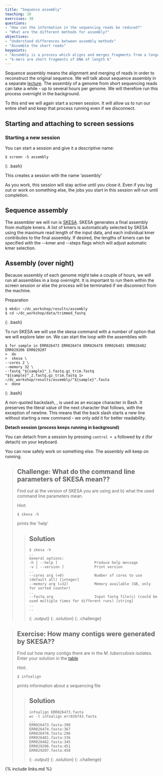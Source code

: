 ```yaml
---
title: "Sequence assembly"
teaching: 10
exercises: 30
questions:
- "How can the information in the sequencing reads be reduced?"
- "What are the different methods for assembly?"
objectives:
- "Understand differences between assembly methods"
- "Assemble the short reads"
keypoints:
- "Assembly is a process which aligns and merges fragments from a longer DNA sequence in order to reconstruct the original sequence."
- "k-mers are short fragments of DNA of length k"
---
```


Sequence assembly means the alignment and merging of reads in order to reconstruct the original sequence. We will talk about sequence assembly in a separate [lecture](https://www.dropbox.com/s/89x5wrdzigegr6q/Assembly%20introduction%202018.pptx?dl=0). The assembly of a genome from short sequencing reads can take a while - up to several hours per genome. We will therefore run this process overnight in the background. 

To this end we will again start a screen session. It will allow us to run our entire shell and keep that process running even if we disconnect.

## Starting and attaching to screen sessions

### Starting a new session

You can start a session and give it a descriptive name:

~~~
$ screen -S assembly
~~~
{: .bash}

This creates a session with the name ‘assembly’

As you work, this session will stay active until you close it. Even if you log out or work on something else, the jobs you start in this session will run until completion.


## Sequence assembly

The assembler we will run is [SKESA](https://github.com/ncbi/SKESA). SKESA generates a final assembly from multiple kmers. A list of kmers is automatically selected by SKESA using the maximum read length of the input data, and each individual kmer contributes to the final assembly. If desired, the lengths of kmers can be specified with the --kmer and --steps flags which will adjust automatic kmer selection.


## Assembly (over night)

Because assembly of each genome might take a couple of hours, we will run all assemblies in a loop overnight. It is important to run them within the screen session or else the process will be terminated if we disconnect from the machine. 

Preparation
~~~
$ mkdir ~/dc_workshop/results/assembly
$ cd ~/dc_workshop/data/trimmed_fastq
~~~
{: .bash}

To run SKESA we will use the skesa command with a number of option that we will explore later on. We can start the loop with the assemblies with 

~~~
$ for sample in ERR026473 ERR026474 ERR026478 ERR026481 ERR026482 ERR029206 ERR029207
>  do
>  skesa \
--cores 2 \
--memory 32 \
--fastq "${sample}"_1.fastq.gz_trim.fastq "${sample}"_2.fastq.gz_trim.fastq 1> ~/dc_workshop/results/assembly/"${sample}".fasta
>  done
~~~
{: .bash}

A non-quoted backslash, \, is used as an escape character in Bash. It preserves the literal value of the next character that follows, with the exception of newline. This means that the back slash starts a new line without starting a new command - we only add it for better readability. 


**Detach session (process keeps running in background)**

You can detach from a session by pressing `control + a` followed by `d` (for detach) on your keyboard. 

You can now safely work on something else. The assembly will keep on running.


> ## Challenge: What do the command line parameters of SKESA mean??
>
> Find out a) the version of SKESA you are using and b) what the used command line parameters mean.
>
> Hint:
> ~~~
> $ skesa -h
> ~~~
> prints the 'help' 
> 
> > ## Solution
> >
> > 
> > ~~~
> > $ skesa -h
> > ..
> > General options:
> > -h [ --help ]                 Produce help message
> > -v [ --version ]              Print version
> > ..
> > --cores arg (=0)              Number of cores to use (default all) [integer]
> > --memory arg (=32)            Memory available (GB, only for sorted counter)
> > ..  
> > --fastq arg                   Input fastq file(s) (could be used multiple times for different runs) [string]
> > ..
> > ..
> > ~~~
> > {: .output}
> {: .solution}
{: .challenge}


> ## Exercise: How many contigs were generated by SKESA??
>
> Find out how many contigs there are in the *M. tuberculosis* isolates. Enter your solution in the
> [table](https://docs.google.com/spreadsheets/d/1xjiliy_USyMwiyzEgWhpn8_109F7Z3jPM_f7Jp-lOb8/edit?usp=sharing)
>
> Hint:
> ~~~
> $ infoalign
> ~~~
> prints information about a sequencing file
> 
>
> > ## Solution
> >
> > 
> > ~~~
> > infoalign ERR026473.fasta
> > wc -l infoalign err026743.fasta
> > ...
> > ERR026473.fasta:390
> > ERR026474.fasta:367
> > ERR026478.fasta:296
> > ERR026481.fasta:336
> > ERR026482.fasta:345
> > ERR029206.fasta:451
> > ERR029207.fasta:458
> > ~~~
> > {: .output}
> {: .solution}
{: .challenge}




{% include links.md %}
